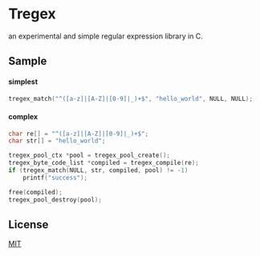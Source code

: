 # Tregex

an experimental and simple regular expression library in C.

## Sample

#### simplest

```c
tregex_match("^([a-z]|[A-Z]|[0-9]|_)+$", "hello_world", NULL, NULL);
```

#### complex

```c
char re[] = "^([a-z]|[A-Z]|[0-9]|_)+$";
char str[] = "hello_world";

tregex_pool_ctx *pool = tregex_pool_create();
tregex_byte_code_list *compiled = tregex_compile(re);
if (tregex_match(NULL, str, compiled, pool) != -1)
    printf("success");

free(compiled);
tregex_pool_destroy(pool);
```

## License

[MIT](LICENSE)

